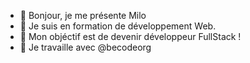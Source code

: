 - 👋 Bonjour, je me présente Milo
- 👀 Je suis en formation de développement Web.
- 🌱 Mon objéctif est de devenir développeur FullStack !
- 💞️ Je travaille avec @becodeorg

<!---
Milo-star/Milo-star is a ✨ special ✨ repository because its `README.md` (this file) appears on your GitHub profile.
You can click the Preview link to take a look at your changes.
--->
